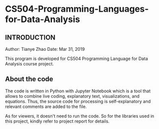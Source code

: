 # CS504-Programming-Languages-for-Data-Analysis
## INTRODUCTION

Author: Tianye Zhao
Date: Mar 31, 2019

This program is developed for CS504 Programming Language for Data Analysis course project.


## About the code

The code is written in Python with Jupyter Notebook which is a tool that allows to combine live coding, explanatory text, visualizations, and equations. Thus, the source code for processing is self-explanatory and relevant comments are added to the file.

As for viewers, it doesn't need to run the code. So for the libraries used in this project, kindly refer to project report for details.
